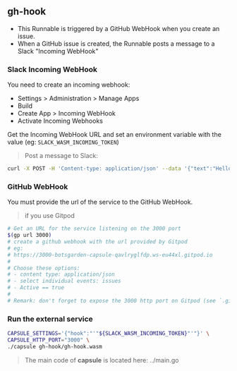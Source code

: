 ## gh-hook

- This Runnable is triggered by a GitHub WebHook when you create an issue. 
- When a GitHub issue is created, the Runnable posts a message to a Slack "Incoming WebHook"

### Slack Incoming WebHook

You need to create an incoming webhook:

- Settings > Administration > Manage Apps
- Build
- Create App > Incoming WebHook
- Activate Incoming Webhooks

Get the Incoming WebHook URL and set an environment variable with the value (eg: `SLACK_WASM_INCOMING_TOKEN`)

> Post a message to Slack:
```bash
curl -X POST -H 'Content-type: application/json' --data '{"text":"Hello, World!"}' ${SLACK_WASM_INCOMING_TOKEN}
```

### GitHub WebHook

You must provide the url of the service to the GitHub WebHook.

> if you use Gitpod
```bash
# Get an URL for the service listening on the 3000 port
$(gp url 3000) 
# create a github webhook with the url provided by Gitpod
# eg:
# https://3000-botsgarden-capsule-qavlryglfdp.ws-eu44xl.gitpod.io
#
# Choose these options:
# - content type: application/json
# - select individual events: issues 
# - Active == true
#
# Remark: don't forget to expose the 3000 http port on Gitpod (see `.gitpod.yml`)
```

### Run the external service

```bash
CAPSULE_SETTINGS='{"hook":"'"${SLACK_WASM_INCOMING_TOKEN}"'"}' \
CAPSULE_HTTP_PORT="3000" \
./capsule gh-hook/gh-hook.wasm
```

> The main code of **capsule** is located here: ../main.go
